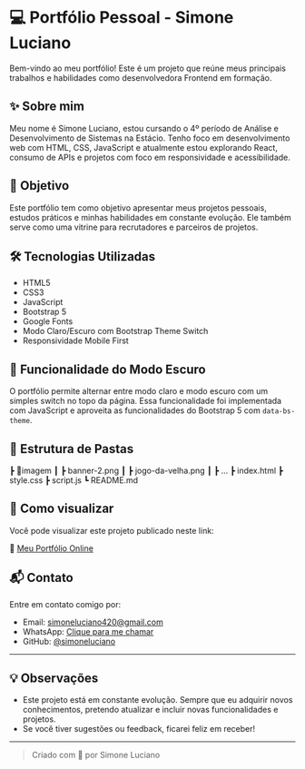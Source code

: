 # 💻 Portfólio Pessoal - Simone Luciano

Bem-vindo ao meu portfólio! Este é um projeto que reúne meus principais trabalhos e habilidades como desenvolvedora Frontend em formação.

## ✨ Sobre mim

Meu nome é Simone Luciano, estou cursando o 4º período de Análise e Desenvolvimento de Sistemas na Estácio. Tenho foco em desenvolvimento web com HTML, CSS, JavaScript e atualmente estou explorando React, consumo de APIs e projetos com foco em responsividade e acessibilidade.

## 🎯 Objetivo

Este portfólio tem como objetivo apresentar meus projetos pessoais, estudos práticos e minhas habilidades em constante evolução. Ele também serve como uma vitrine para recrutadores e parceiros de projetos.

## 🛠️ Tecnologias Utilizadas

- HTML5
- CSS3
- JavaScript
- Bootstrap 5
- Google Fonts
- Modo Claro/Escuro com Bootstrap Theme Switch
- Responsividade Mobile First

## 🌙 Funcionalidade do Modo Escuro

O portfólio permite alternar entre modo claro e modo escuro com um simples switch no topo da página. Essa funcionalidade foi implementada com JavaScript e aproveita as funcionalidades do Bootstrap 5 com `data-bs-theme`.

## 📁 Estrutura de Pastas

┣ 📂imagem
┃ ┣ banner-2.png
┃ ┣ jogo-da-velha.png
┃ ┣ ...
┣ index.html
┣ style.css
┣ script.js
┗ README.md


## 🚀 Como visualizar

Você pode visualizar este projeto publicado neste link:

🔗 [Meu Portfólio Online](https://simoneluciano.github.io/meu-portfolio/ )  


## 📬 Contato

Entre em contato comigo por:

- Email: [simoneluciano420@gmail.com](mailto:simoneluciano420@gmail.com)
- WhatsApp: [Clique para me chamar](https://wa.me/32999379557)
- GitHub: [@simoneluciano](https://github.com/simoneluciano)

---

## 💡 Observações

- Este projeto está em constante evolução. Sempre que eu adquirir novos conhecimentos, pretendo atualizar e incluir novas funcionalidades e projetos.
- Se você tiver sugestões ou feedback, ficarei feliz em receber!

---

> Criado com 💜 por Simone Luciano




